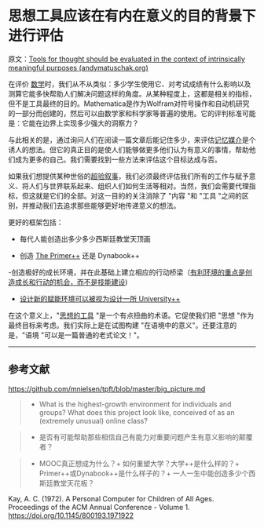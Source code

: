 # 思想工具应该在有内在意义的目的背景下进行评估

原文：[Tools for thought should be evaluated in the context of intrinsically meaningful purposes (andymatuschak.org)](https://notes.andymatuschak.org/z494jinM6aNqjzLuVenhH3tkgMWuDgzby3odm)

在评价 [数学](https://notes.andymatuschak.org/zihU6LodtWSUP6dGPDQmM4UqCp4sAXSvJAb)时，我们从不从类似：多少学生使用它、对考试成绩有什么影响以及测算它能多快帮助人们解决问题这样的角度。从某种程度上，这都是相关的指标，但不是工具最终的目的。Mathematica是作为Wolfram对符号操作和自动机研究的一部分而创建的，然后可以由数学家和科学家等普遍的使用。它的评判标准可能是：它能在边界上实现多少强大的洞察力？

与此相关的是，通过询问人们在阅读一篇文章后能记住多少，来评估[记忆媒介](https://notes.andymatuschak.org/z4rRX3qwSSJRsEkdXKwH2shamgHNeRthrMLiF)是个诱人的想法。但它的真正目的是使人们能够做更多他们认为有意义的事情，帮助他们成为更多的自己。我们需要找到一些方法来评估这个目标达成与否。

如果我们想提供某种世俗的[超验叙事](https://notes.andymatuschak.org/z415U4CPdKAcFCNtkAFmKPw3DVAhrAPqPqwPB)，我们必须最终评估我们所有的工作与赋予意义、将人们与世界联系起来、组织人们如何生活等相对。当然，我们会需要代理指标，但这就是它们的全部。对这一目的的关注消除了 "内容 "和 "工具 "之间的区别，并推动我们去追求那些能够更好地传递意义的想法。

更好的框架包括：

- 每代人能创造出多少多少西斯廷教堂天顶画

- 创造 [The Primer++](https://notes.andymatuschak.org/z2LSeViHDq9uQaPzrQvUgqsotZTKRgBZMm24) 还是 Dynabook++

-创造极好的成长环境，并在此基础上建立相应的行动桥梁（[有利环境的重点是创造成长和行动的机会，而不是技能建设](https://notes.andymatuschak.org/z5th5bWm6VhB6PPbYB97gUKMdnaZe5atntRza))

- [设计新的赋能环境可以被视为设计一所 University++](https://notes.andymatuschak.org/z7VvaRXqJ9ftH18TPKpySuRiEkLj9N9MFLQAW)

在这个意义上，"[思想的工具](https://notes.andymatuschak.org/z5YhNc8HVKxjg9a3h3SeCyKqnNDFgiY6WGrM) "是一个有点扭曲的术语。它促使我们把 "思想 "作为最终目标来考虑。我们实际上是在试图构建 "在语境中的意义"。还要注意的是，"语境 "可以是一篇普通的老式论文！"。

------

## 参考文献

https://github.com/mnielsen/tpft/blob/master/big_picture.md

> - What is the highest-growth environment for individuals and groups? What does this project look like, conceived of as an (extremely unusual) online class?

> - 是否有可能帮助那些相信自己有能力对重要问题产生有意义影响的颠覆者？

> - MOOC真正想成为什么？+ 如何重塑大学？大学++是什么样的？+ Primer++或Dynabook++是什么样子的？+ 一人一生中能创造多少个西斯廷教堂天花板？

Kay, A. C. (1972). A Personal Computer for Children of All Ages. Proceedings of the ACM Annual Conference - Volume 1. https://doi.org/10.1145/800193.1971922